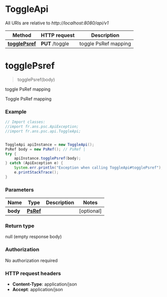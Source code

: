 # ToggleApi

All URIs are relative to *http://localhost:8080/api/v1*

Method | HTTP request | Description
------------- | ------------- | -------------
[**togglePsref**](ToggleApi.md#togglePsref) | **PUT** /toggle | toggle PsRef mapping

<a name="togglePsref"></a>
# **togglePsref**
> togglePsref(body)

toggle PsRef mapping

Toggle PsRef mapping

### Example
```java
// Import classes:
//import fr.ans.psc.ApiException;
//import fr.ans.psc.api.ToggleApi;


ToggleApi apiInstance = new ToggleApi();
PsRef body = new PsRef(); // PsRef | 
try {
    apiInstance.togglePsref(body);
} catch (ApiException e) {
    System.err.println("Exception when calling ToggleApi#togglePsref");
    e.printStackTrace();
}
```

### Parameters

Name | Type | Description  | Notes
------------- | ------------- | ------------- | -------------
 **body** | [**PsRef**](PsRef.md)|  | [optional]

### Return type

null (empty response body)

### Authorization

No authorization required

### HTTP request headers

 - **Content-Type**: application/json
 - **Accept**: application/json

